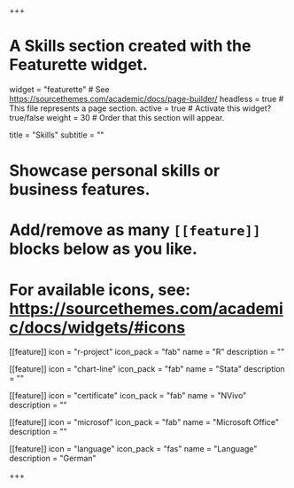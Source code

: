 +++
# A Skills section created with the Featurette widget.
widget = "featurette"  # See https://sourcethemes.com/academic/docs/page-builder/
headless = true  # This file represents a page section.
active = true  # Activate this widget? true/false
weight = 30  # Order that this section will appear.

title = "Skills"
subtitle = ""

# Showcase personal skills or business features.
# 
# Add/remove as many `[[feature]]` blocks below as you like.
# 
# For available icons, see: https://sourcethemes.com/academic/docs/widgets/#icons

[[feature]]
  icon = "r-project"
  icon_pack = "fab"
  name = "R"
  description = ""  
  
[[feature]]
  icon = "chart-line"
  icon_pack = "fab"
  name = "Stata"
  description = ""  
  
[[feature]]
  icon = "certificate"
  icon_pack = "fab"
  name = "NVivo"
  description = ""

[[feature]]
  icon = "microsof"
  icon_pack = "fab"
  name = "Microsoft Office"
  description = ""

[[feature]]
  icon = "language"
  icon_pack = "fas"
  name = "Language"
  description = "German"



+++
